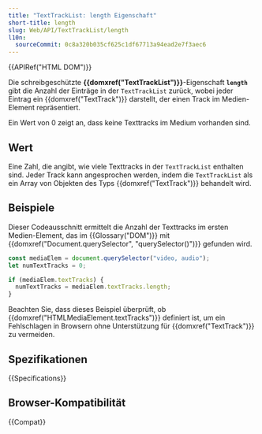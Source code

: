 ```yaml
---
title: "TextTrackList: length Eigenschaft"
short-title: length
slug: Web/API/TextTrackList/length
l10n:
  sourceCommit: 0c8a320b035cf625c1df67713a94ead2e7f3aec6
---
```


{{APIRef("HTML DOM")}}

Die schreibgeschützte **{{domxref("TextTrackList")}}**-Eigenschaft **`length`** gibt die Anzahl der Einträge in der `TextTrackList` zurück, wobei jeder Eintrag ein {{domxref("TextTrack")}} darstellt, der einen Track im Medien-Element repräsentiert.

Ein Wert von 0 zeigt an, dass keine Texttracks im Medium vorhanden sind.

## Wert

Eine Zahl, die angibt, wie viele Texttracks in der `TextTrackList` enthalten sind. Jeder Track kann angesprochen werden, indem die `TextTrackList` als ein Array von Objekten des Typs {{domxref("TextTrack")}} behandelt wird.

## Beispiele

Dieser Codeausschnitt ermittelt die Anzahl der Texttracks im ersten Medien-Element, das im {{Glossary("DOM")}} mit {{domxref("Document.querySelector", "querySelector()")}} gefunden wird.

```js
const mediaElem = document.querySelector("video, audio");
let numTextTracks = 0;

if (mediaElem.textTracks) {
  numTextTracks = mediaElem.textTracks.length;
}
```

Beachten Sie, dass dieses Beispiel überprüft, ob {{domxref("HTMLMediaElement.textTracks")}} definiert ist, um ein Fehlschlagen in Browsern ohne Unterstützung für {{domxref("TextTrack")}} zu vermeiden.

## Spezifikationen

{{Specifications}}

## Browser-Kompatibilität

{{Compat}}

